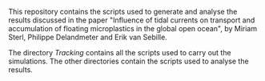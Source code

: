 This repository contains the scripts used to generate and analyse the results discussed in the paper "Influence of tidal currents on transport and accumulation of floating microplastics in the global open ocean", by Miriam Sterl, Philippe Delandmeter and Erik van Sebille.

The directory *Tracking* contains all the scripts used to carry out the simulations. The other directories contain the scripts used to analyse the results.
